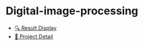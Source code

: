 # Digital-image-processing
* [🔍 Result Display](/homework/An%20introduction%20to%20image%20processing/main.ipynb)
* [📂 Project Detail](/homework/An%20introduction%20to%20image%20processing/src/)
